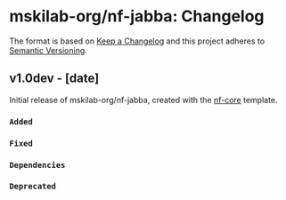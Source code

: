 # mskilab-org/nf-jabba: Changelog

The format is based on [Keep a Changelog](https://keepachangelog.com/en/1.0.0/)
and this project adheres to [Semantic Versioning](https://semver.org/spec/v2.0.0.html).

## v1.0dev - [date]

Initial release of mskilab-org/nf-jabba, created with the [nf-core](https://nf-co.re/) template.

### `Added`

### `Fixed`

### `Dependencies`

### `Deprecated`
